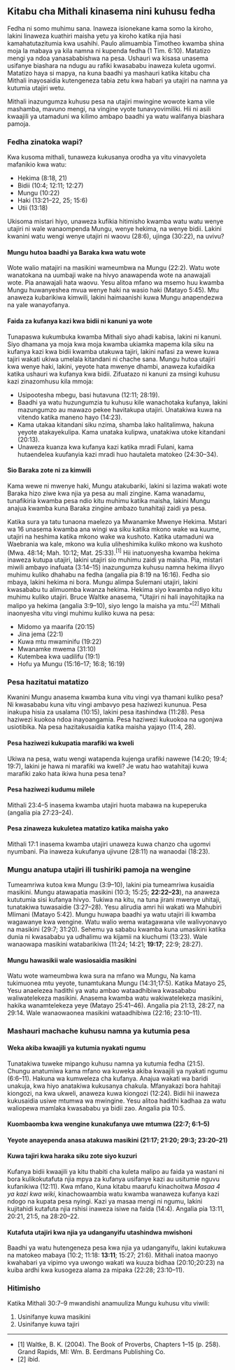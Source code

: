 ## Kitabu cha Mithali kinasema nini kuhusu fedha 

Fedha ni somo muhimu sana. Inaweza isionekane kama somo la kiroho, lakini linaweza kuathiri maisha yetu ya kiroho katika njia hasi kamahatutazitumia kwa usahihi. Paulo alimuambia Timotheo kwamba shina moja la mabaya ya kila namna ni kupenda fedha (1 Tim. 6:10). Matatizo mengi ya ndoa yanasababishwa na pesa. Ushauri wa kisasa unasema usifanye biashara na ndugu au rafiki kwasababu inaweza kuleta ugomvi. Matatizo haya si mapya, na kuna baadhi ya mashauri katika kitabu cha Mithali inayosaidia kutengeneza tabia zetu kwa habari ya utajiri na namna ya kutumia utajiri wetu. 

Mithali inazungumza kuhusu pesa na utajiri mwingine wowote kama vile mashamba, mavuno mengi, na vingine vyote tunavyovimiliki. Hii ni asili kwaajili ya utamaduni wa kilimo ambapo baadhi ya watu walifanya biashara pamoja.

### Fedha zinatoka wapi?

Kwa kusoma mithali, tunaweza kukusanya orodha ya vitu vinavyoleta mafanikio kwa watu:

* Hekima (8:18, 21)
* Bidii (10:4; 12:11; 12:27)
* Mungu (10:22)
* Haki (13:21–22, 25; 15:6)
* Utii (13:18)

Ukisoma mistari hiyo, unaweza kufikia hitimisho kwamba watu watu wenye utajiri ni wale wanaompenda Mungu, wenye hekima, na wenye bidii. Lakini kwanini watu wengi wenye utajiri ni waovu (28:6), ujinga (30:22), na uvivu?

#### Mungu hutoa baadhi ya Baraka kwa watu wote

Wote walio matajiri na masikini wameumbwa na Mungu (22:2). Watu wote wanatokana na uumbaji wake na hivyo anawapenda wote na anawajali wote. Pia anawajali hata waovu. Yesu alitoa mfano wa msemo huu kwamba Mungu huwanyeshea mvua wenye haki na wasio haki (Matayo 5:45). Mtu anaweza kubarikiwa kimwili, lakini haimaanishi kuwa Mungu anapendezwa na yale wanayofanya.

#### Faida za kufanya kazi kwa bidii ni kanuni ya wote

Tunapaswa kukumbuka kwamba Mithali siyo ahadi kabisa, lakini ni kanuni. Siyo dhamana ya moja kwa moja kwamba ukiamka mapema kila siku na kufanya kazi kwa bidii kwamba utakuwa tajiri, lakini nafasi za wewe kuwa tajiri wakati ukiwa umelala kitandani ni chache sana. Mungu hutoa utajiri kwa wenye haki, lakini, yeyote hata mwenye dhambi, anaweza kufaidika katika ushauri wa kufanya kwa bidii. Zifuatazo ni kanuni za msingi kuhusu kazi zinazomhusu kila mmoja:

* Usipootesha mbegu, basi hutavuna (12:11; 28:19).
* Baadhi ya watu huzungumzia tu kuhusu kile wanachotaka kufanya, lakini mazungumzo au mawazo pekee havitakupa utajiri. Unatakiwa kuwa na vitendo katika maneno hayo (14:23).
* Kama utakaa kitandani siku nzima, shamba lako halitalimwa, hakuna yeyote atakayekulipa. Kama unataka kulipwa, unatakiwa utoke kitandani (20:13).
* Unaweza kuanza kwa kufanya kazi katika mradi Fulani, kama hutaendelea kuufanyia kazi mradi huo hautaleta matokeo (24:30–34).

#### Sio Baraka zote ni za kimwili

Kama wewe ni mwenye haki, Mungu atakubariki, lakini si lazima wakati wote Baraka hizo ziwe kwa njia ya pesa au mali zingine. Kama wanadamu, tunafikiria kwamba pesa ndio kitu muhimu katika maisha, lakini Mungu anajua kwamba kuna Baraka zingine ambazo tunahitaji zaidi ya pesa.

Katika sura ya tatu tunaona maelezo ya Mwanamke Mwenye Hekima. Mstari wa 16 unasema kwamba ana wingi wa siku katika mkono wake wa kuume, utajiri na heshima katika mkono wake wa kushoto. Katika utamaduni wa Waebrania wa kale, mkono wa kulia uliheshimika kuliko mkono wa kushoto (Mwa. 48:14; Mah. 10:12; Mat. 25:33).<sup>[1]</sup> Hii inatuonyesha kwamba hekima inaweza kutupa utajiri, lakini utajiri sio muhimu zaidi ya maisha. Pia, mistari miwili ambayo inafuata (3:14–15) inazungumza kuhusu namna hekima ilivyo muhimu kuliko dhahabu na fedha (angalia pia 8:19 na 16:16). Fedha sio mbaya, lakini hekima ni bora. Mungu alimpa Sulemani utajiri, lakini kwasababu tu alimuomba kwanza hekima. Hekima siyo kwamba ndiyo kitu muhimu kuliko utajiri. Bruce Waltke anasema, "Utajiri ni hali inayohitajika na malipo ya hekima (angalia 3:9–10), siyo lengo la maisha ya mtu."<sup>[2]</sup> Mithali inaonyesha vitu vingi muhimu kuliko kuwa na pesa:

* Midomo ya maarifa (20:15)
* Jina jema (22:1)
* Kuwa mtu mwaminifu (19:22)
* Mwanamke mwema (31:10)
* Kutembea kwa uadilifu (19:1)
* Hofu ya Mungu (15:16–17; 16:8; 16:19)

### Pesa hazitatui matatizo

Kwanini Mungu anasema kwamba kuna vitu vingi vya thamani kuliko pesa? Ni kwasababu kuna vitu vingi ambavyo pesa haziwezi kununua. Pesa inakupa hisia za usalama (10:15), lakini pesa itashindwa (11:28). Pesa haziwezi kuokoa ndoa inayoangamia. Pesa haziwezi kukuokoa na ugonjwa usiotibika. Na pesa hazitakusaidia katika maisha yajayo (11:4, 28).

#### Pesa haziwezi kukupatia marafiki wa kweli

Ukiwa na pesa, watu wengi watapenda kujenga urafiki nawewe (14:20; 19:4; 19:7), lakini je hawa ni marafiki wa kweli? Je watu hao watahitaji kuwa marafiki zako hata ikiwa huna pesa tena?

#### Pesa haziwezi kudumu milele

Mithali 23:4–5 inasema kwamba utajiri huota mabawa na kupeperuka (angalia pia 27:23–24).

#### Pesa zinaweza kukuletea matatizo katika maisha yako

Mithali 17:1 inasema kwamba utajiri unaweza kuwa chanzo cha ugomvi nyumbani. Pia inaweza kukufanya ujivune (28:11) na wanaodai (18:23). 

### Mungu anatupa utajiri ili tushiriki pamoja na wengine

Tumeamriwa kutoa kwa Mungu (3:9–10), lakini pia tumeamriwa kusaidia masikini. Mungu atawapatia masikini (10:3; 15:25; **22:22–23**), na anaweza kututumia sisi kufanya hivyo. Tukiwa na kitu, na tuna jirani mwenye uhitaji, tunatakiwa tuwasaidie (3:27–28). Yesu alirudia amri hii wakati wa Mahubiri Mlimani (Matayo 5:42). Mungu huwapa baadhi ya watu utajiri ili kwamba wagawanye kwa wengine. Watu walio wema watagawana vile walivyonavyo na masikini (29:7; 31:20). Sehemu ya sababu kwamba kuna umasikini katika dunia ni kwasababu ya udhalimu wa kijamii na kiuchumi (13:23). Wale wanaowapa masikini watabarikiwa (11:24; 14:21; **19:17**; 22:9; 28:27).

#### Mungu hawasikii wale wasiosaidia masikini

Watu wote wameumbwa kwa sura na mfano wa Mungu, Na kama tukimuonea mtu yeyote, tunamtukana Mungu (14:31;17:5). Katika Matayo 25, Yesu anaelezea hadithi ya watu ambao wataadhibiwa kwasababu waliwatelekeza masikini. Anasema kwamba watu wakiwatelekeza masikini, hakika wanamtelekeza yeye (Matayo 25:41–46). Angalia pia 21:13, 28:27, na 29:14. Wale wanaowaonea masikini wataadhibiwa (22:16; 23:10–11).

### Mashauri machache kuhusu namna ya kutumia pesa

#### Weka akiba kwaajili ya kutumia nyakati ngumu

Tunatakiwa tuweke mipango kuhusu namna ya kutumia fedha (21:5). Chungu anatumiwa kama mfano wa kuweka akiba kwaajili ya nyakati ngumu (6:6–11). Hakuna wa kumweleza cha kufanya. Anajua wakati wa baridi unakuja, kwa hiyo anatakiwa kukusanya chakula. Mfanyakazi bora hahitaji kiongozi, na kwa ukweli, anaweza kuwa kiongozi (12:24). Bidii hii inaweza kukusaidia usiwe mtumwa wa mwingine. Yesu alitoa hadithi kadhaa za watu waliopewa mamlaka kwasababu ya bidii zao. Angalia pia 10:5.

#### Kuombaomba kwa wengine kunakufanya uwe mtumwa (22:7; 6:1–5)

#### Yeyote anayependa anasa atakuwa masikini (21:17; 21:20; 29:3; 23:20–21)

#### Kuwa tajiri kwa haraka siku zote siyo kuzuri

Kufanya bidii kwaajili ya kitu thabiti cha kuleta malipo au faida ya wastani ni bora kulikokutafuta njia mpya za kufanya usifanye kazi au usitumie nguvu kufanikiwa (12:11). Kwa mfano, Kuna kitabu maarufu kinachoitwa _Masaa 4 ya kazi kwa wiki_, kinachowaambia watu kwamba wanaweza kufanya kazi ndogo na kupata pesa nyingi. Kazi ya masaa mengi ni ngumu, lakini kujitahidi kutafuta njia rshisi inaweza isiwe na faida (14:4). Angalia pia 13:11, 20:21, 21:5, na 28:20–22.

#### Kutafuta utajiri kwa njia ya udanganyifu utashindwa mwishoni

Baadhi ya watu hutengeneza pesa kwa njia ya udanganyifu, lakini kutakuwa na matokeo mabaya (10:2; 11:18: **13:11**; 15:27; 21:6). Mithali inatoa maonyo kwahabari ya vipimo vya uwongo wakati wa kuuza bidhaa (20:10;20:23) na kuiba ardhi kwa kusogeza alama za mipaka (22:28; 23:10–11).

### Hitimisho

Katika Mithali 30:7–9 mwandishi anamuuliza Mungu kuhusu vitu viwili:

1. Usinifanye kuwa masikini
2. Usinifanye kuwa tajiri

---------------------------------------------------------------------------------------------------

* [1] Waltke, B. K. (2004). The Book of Proverbs, Chapters 1–15 (p. 258). Grand Rapids, MI: Wm. B. Eerdmans Publishing Co.
* [2] ibid.

